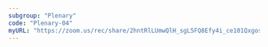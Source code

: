 ```yaml
---
subgroup: "Plenary"
code: "Plenary-04"
myURL: "https://zoom.us/rec/share/2hntRlLUmwQlH_sgL5FQ8Efy4i_ce101Qxgosrx9BT2NcnmCLWedLxmFUhNSD8-Q.4t62KwgH9A1iSF5_?startTime=1623770135000"
---
```

